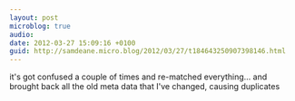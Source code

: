 ```yaml
---
layout: post
microblog: true
audio: 
date: 2012-03-27 15:09:16 +0100
guid: http://samdeane.micro.blog/2012/03/27/t184643250907398146.html
---
```

it's got confused a couple of times and re-matched everything… and brought back all the old meta data that I've changed, causing duplicates
